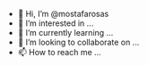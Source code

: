 - 👋 Hi, I’m @mostafarosas
- 👀 I’m interested in ...
- 🌱 I’m currently learning ...
- 💞️ I’m looking to collaborate on ...
- 📫 How to reach me ...

<!---
mostafarosas/mostafarosas is a ✨ special ✨ repository because its `README.md` (this file) appears on your GitHub profile.
You can click the Preview link to take a look at your changes.
--->

